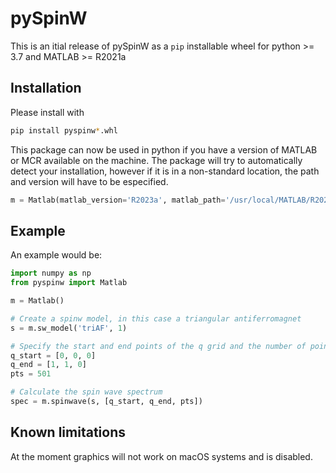 # pySpinW

This is an itial release of pySpinW as a `pip` installable wheel for python >= 3.7 and MATLAB >= R2021a

## Installation 

Please install with

```bash
pip install pyspinw*.whl
```

This package can now be used in python if you have a version of MATLAB or MCR available on the machine. 
The package will try to automatically detect your installation, however if it is in a non-standard location, the path and version will have to be especified.

```python
m = Matlab(matlab_version='R2023a', matlab_path='/usr/local/MATLAB/R2023a/')
```

## Example

An example would be:

```python
import numpy as np
from pyspinw import Matlab

m = Matlab()

# Create a spinw model, in this case a triangular antiferromagnet
s = m.sw_model('triAF', 1)

# Specify the start and end points of the q grid and the number of points
q_start = [0, 0, 0]
q_end = [1, 1, 0]
pts = 501

# Calculate the spin wave spectrum
spec = m.spinwave(s, [q_start, q_end, pts])
```

## Known limitations

At the moment graphics will not work on macOS systems and is disabled.
